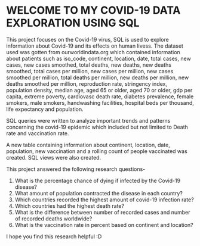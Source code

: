 # WELCOME TO MY COVID-19 DATA EXPLORATION USING SQL
This project focuses on the Covid-19 virus, SQL is used to explore information about Covid-19 and its effects on human livess. The dataset used was gotten from ourworldindata.org which contained information about patients such as iso_code, continent, location, date, total cases, new cases,	new cases smoothed,	total deaths, new deaths, new deaths smoothed, total cases per million,	new cases per million, new cases smoothed per million,	total deaths per million,	new deaths per million,	new deaths smoothed per million, reproduction rate, stringency index, population density, median age,	aged 65 or older, aged 70 or older, gdp per capita,	extreme poverty, cardiovasc death rate,	diabetes prevalence, female smokers,	male smokers, handwashing facilities,	hospital beds per thousand,	life expectancy and population.

SQL queries were written to analyze important trends and patterns concerning the covid-19 epidemic which included but not limited to Death rate and vaccination rate. 

A new table containing information about continent, location, date, population, new vaccination and a rolling count of people vaccinated was created. SQL views were also created.

This project answered the following research questions-
1. What is the percentage chance of dying if infected by the Covid-19 disease?
2. What amount of population contracted the disease in each country?
3. Which countries recorded the highest amount of covid-19 infection rate?
4. Which countries had the highest death rate?
5. What is the difference between number of recorded cases and number of recorded deaths worldwide?
6. What is the vaccination rate in percent based on continent and location?

I hope you find this research helpful :D

